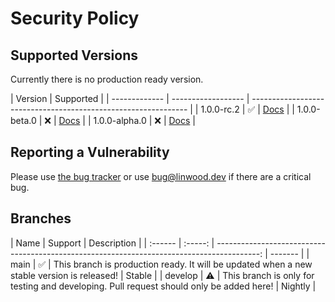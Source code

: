 # Security Policy

## Supported Versions

Currently there is no production ready version.

| Version | Supported | | ------------- | ------------------ | -------------------------------------------------------------- | | 1.0.0-rc.2 | :white_check_mark:
| [Docs](https://docs.butterfly.linwood.dev/docs)                | | 1.0.0-beta.0 | :x:                | [Docs](https://docs.butterfly.linwood.dev/docs/1.0.0-beta.0/)  | | 1.0.0-alpha.0 | :x:
| [Docs](https://docs.butterfly.linwood.dev/docs/1.0.0-alpha.0/) |

## Reporting a Vulnerability

Please use [the bug tracker](https://github.com/LinwoodCloud/butterfly/issues) or use <bug@linwood.dev> if there are a critical bug.


## Branches

| Name    | Support |                                                                                Description |
| :------ | :-----: | -----------------------------------------------------------------------------------------: | ------- |
| main    |    ✅    | This branch is production ready. It will be updated when a new stable version is released! | Stable  |
| develop |    ⚠️    |    This branch is only for testing and developing. Pull request should only be added here! | Nightly |
